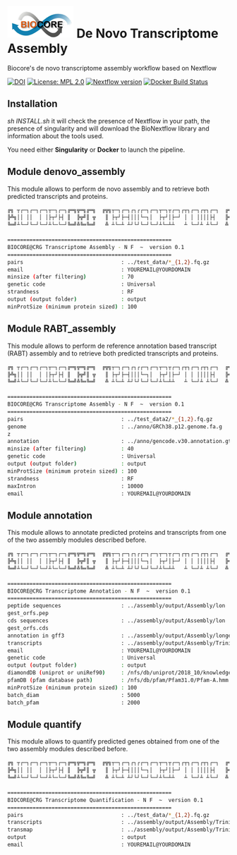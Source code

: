 # ![transcriptome_assembly](https://github.com/CRG-CNAG/BioCoreMiscOpen/blob/master/logo/biocore-logo_small.png) De Novo Transcriptome Assembly
Biocore's de novo transcriptome assembly workflow based on Nextflow

[![DOI](https://zenodo.org/badge/171497634.svg)](https://zenodo.org/badge/latestdoi/171497634)
[![License: MPL 2.0](https://img.shields.io/badge/License-MPL%202.0-brightgreen.svg)](https://opensource.org/licenses/MPL-2.0)
[![Nextflow version](https://img.shields.io/badge/nextflow-%E2%89%A50.31.0-brightgreen.svg)](https://www.nextflow.io/)
[![Docker Build Status](https://img.shields.io/docker/automated/biocorecrg/trinity_assembly.svg)](https://cloud.docker.com/u/biocorecrg/repository/docker/biocorecrg/trinity_assembly)

## Installation

*sh INSTALL.sh* 
it will check the presence of Nextflow in your path, the presence of singularity and will download the BioNextflow library and information about the tools used. 

You need either **Singularity** or **Docker** to launch the pipeline.

## Module denovo_assembly

This module allows to perform de novo assembly and to retrieve both predicted transcripts and proteins.

```bash
╔╗ ┬┌─┐┌─┐┌─┐┬─┐┌─┐╔═╗╦═╗╔═╗  ╔╦╗┬─┐┌─┐┌┐┌┌─┐┌─┐┬─┐┬┌─┐┌┬┐┌─┐┌┬┐┌─┐  ╔═╗┌─┐┌─┐┌─┐┌┬┐┌┐ ┬ ┬ ┬
╠╩╗││ ││  │ │├┬┘├┤ ║  ╠╦╝║ ╦   ║ ├┬┘├─┤│││└─┐│  ├┬┘│├─┘ │ │ ││││├┤   ╠═╣└─┐└─┐├┤ │││├┴┐│ └┬┘
╚═╝┴└─┘└─┘└─┘┴└─└─┘╚═╝╩╚═╚═╝   ╩ ┴└─┴ ┴┘└┘└─┘└─┘┴└─┴┴   ┴ └─┘┴ ┴└─┘  ╩ ╩└─┘└─┘└─┘┴ ┴└─┘┴─┘┴ 
                                                                                
====================================================
BIOCORE@CRG Transcriptome Assembly - N F  ~  version 0.1
====================================================
pairs                               : ../test_data/*_{1,2}.fq.gz
email                               : YOUREMAIL@YOURDOMAIN
minsize (after filtering)           : 70
genetic code                        : Universal
strandness                          : RF
output (output folder)              : output
minProtSize (minimum protein sized) : 100
```

## Module RABT_assembly

This module allows to perform de reference annotation based transcript (RABT) assembly and to retrieve both predicted transcripts and proteins.

```bash
╔╗ ┬┌─┐┌─┐┌─┐┬─┐┌─┐╔═╗╦═╗╔═╗  ╔╦╗┬─┐┌─┐┌┐┌┌─┐┌─┐┬─┐┬┌─┐┌┬┐┌─┐┌┬┐┌─┐  ╔═╗┌─┐┌─┐┌─┐┌┬┐┌┐ ┬ ┬ ┬
╠╩╗││ ││  │ │├┬┘├┤ ║  ╠╦╝║ ╦   ║ ├┬┘├─┤│││└─┐│  ├┬┘│├─┘ │ │ ││││├┤   ╠═╣└─┐└─┐├┤ │││├┴┐│ └┬┘
╚═╝┴└─┘└─┘└─┘┴└─└─┘╚═╝╩╚═╚═╝   ╩ ┴└─┴ ┴┘└┘└─┘└─┘┴└─┴┴   ┴ └─┘┴ ┴└─┘  ╩ ╩└─┘└─┘└─┘┴ ┴└─┘┴─┘┴ 
                                                                                
====================================================
BIOCORE@CRG Transcriptome Assembly - N F  ~  version 0.1
====================================================
pairs                               : ../test_data2/*_{1,2}.fq.gz
genome                              : ../anno/GRCh38.p12.genome.fa.g
z
annotation                          : ../anno/gencode.v30.annotation.gtf
minsize (after filtering)           : 40
genetic code                        : Universal
output (output folder)              : output
minProtSize (minimum protein sized) : 100
strandness                          : RF
maxIntron                           : 10000
email                               : YOUREMAIL@YOURDOMAIN

```

## Module annotation

This module allows to annotate predicted proteins and transcripts from one of the two assembly modules described before.
```bash
╔╗ ┬┌─┐┌─┐┌─┐┬─┐┌─┐╔═╗╦═╗╔═╗  ╔╦╗┬─┐┌─┐┌┐┌┌─┐┌─┐┬─┐┬┌─┐┌┬┐┌─┐┌┬┐┌─┐  ╔═╗┌─┐┌─┐┌─┐┌┬┐┌┐ ┬ ┬ ┬
╠╩╗││ ││  │ │├┬┘├┤ ║  ╠╦╝║ ╦   ║ ├┬┘├─┤│││└─┐│  ├┬┘│├─┘ │ │ ││││├┤   ╠═╣└─┐└─┐├┤ │││├┴┐│ └┬┘
╚═╝┴└─┘└─┘└─┘┴└─└─┘╚═╝╩╚═╚═╝   ╩ ┴└─┴ ┴┘└┘└─┘└─┘┴└─┴┴   ┴ └─┘┴ ┴└─┘  ╩ ╩└─┘└─┘└─┘┴ ┴└─┘┴─┘┴ 
                                                                                
====================================================
BIOCORE@CRG Transcriptome Annotation - N F  ~  version 0.1
====================================================
peptide sequences                   : ../assembly/output/Assembly/lon
gest_orfs.pep
cds sequences                       : ../assembly/output/Assembly/lon
gest_orfs.cds
annotation in gff3                  : ../assembly/output/Assembly/longest_orfs.gff3
transcripts                         : ../assembly/output/Assembly/Trinity.fasta
email                               : YOUREMAIL@YOURDOMAIN
genetic code                        : Universal
output (output folder)              : output
diamondDB (uniprot or uniRef90)     : /nfs/db/uniprot/2018_10/knowledgebase/complete/blast/db/uniprot_sprot.fasta
pfamDB (pfam database path)         : /nfs/db/pfam/Pfam31.0/Pfam-A.hmm
minProtSize (minimum protein sized) : 100
batch_diam                          : 5000
batch_pfam                          : 2000

```

## Module quantify

This module allows to quantify predicted genes obtained from one of the two assembly modules described before.

```bash
╔╗ ┬┌─┐┌─┐┌─┐┬─┐┌─┐╔═╗╦═╗╔═╗  ╔╦╗┬─┐┌─┐┌┐┌┌─┐┌─┐┬─┐┬┌─┐┌┬┐┌─┐┌┬┐┌─┐  ╔═╗┌─┐┌─┐┌─┐┌┬┐┌┐ ┬ ┬ ┬
╠╩╗││ ││  │ │├┬┘├┤ ║  ╠╦╝║ ╦   ║ ├┬┘├─┤│││└─┐│  ├┬┘│├─┘ │ │ ││││├┤   ╠═╣└─┐└─┐├┤ │││├┴┐│ └┬┘
╚═╝┴└─┘└─┘└─┘┴└─└─┘╚═╝╩╚═╚═╝   ╩ ┴└─┴ ┴┘└┘└─┘└─┘┴└─┴┴   ┴ └─┘┴ ┴└─┘  ╩ ╩└─┘└─┘└─┘┴ ┴└─┘┴─┘┴ 
                                                                                
====================================================
BIOCORE@CRG Transcriptome Quantification - N F  ~  version 0.1
====================================================
pairs                               : ../test_data/*_{1,2}.fq.gz
transcripts                         : ../assembly/output/Assembly/Trinity.fasta
transmap                            : ../assembly/output/Assembly/Trinity.fasta.gene_trans_map
output                              : output
email                               : YOUREMAIL@YOURDOMAIN

```

